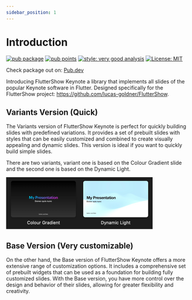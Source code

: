 ```yaml
---
sidebar_position: 1
---
```


# Introduction

[![pub package](https://img.shields.io/pub/v/fluttershow_keynote.svg)](https://pub.dev/packages/fluttershow_keynote)
[![pub points](https://img.shields.io/pub/points/fluttershow_keynote?color=2E8B57&label=pub%20points)](https://pub.dev/packages/fluttershow_keynote/score)
[![style: very good analysis](https://img.shields.io/badge/style-very_good_analysis-B22C89.svg)](https://pub.dev/packages/very_good_analysis)
[![License: MIT](https://img.shields.io/badge/License-MIT-yellow.svg)](https://opensource.org/licenses/MIT)

Check package out on: [Pub.dev](https://pub.dev/packages/fluttershow_keynote)

Introducing FlutterShow Keynote a library that implements all slides of the popular Keynote software
in Flutter. Designed specifically for the FlutterShow project: https://github.com/lucas-goldner/FlutterShow.

## Variants Version (Quick)

The Variants version of FlutterShow Keynote is perfect for quickly building slides with predefined variations. It provides a set of prebuilt slides with styles that can be easily customized and combined to create visually appealing and dynamic slides. This version is ideal if you want to quickly build simple slides.

There are two variants, variant one is based on the Colour Gradient slide and the second one is based on the Dynamic Light.

![Variants](./img/variants.png)

## Base Version (Very customizable)

On the other hand, the Base version of FlutterShow Keynote offers a more extensive range of customization options. It includes a comprehensive set of prebuilt widgets that can be used as a foundation for building fully customized slides. With the Base version, you have more control over the design and behavior of their slides, allowing for greater flexibility and creativity.
